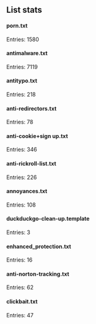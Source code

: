 ## List stats
#### porn.txt
Entries: 1580 <br> 
#### antimalware.txt
Entries: 7119 <br> 
#### antitypo.txt
Entries: 218 <br> 
#### anti-redirectors.txt
Entries: 78 <br> 
#### anti-cookie+sign up.txt
Entries: 346 <br> 
#### anti-rickroll-list.txt
Entries: 226 <br> 
#### annoyances.txt
Entries: 108 <br> 
#### duckduckgo-clean-up.template
Entries: 3 <br> 
#### enhanced_protection.txt
Entries: 16 <br> 
#### anti-norton-tracking.txt
Entries: 62 <br> 
#### clickbait.txt
Entries: 47 <br> 
